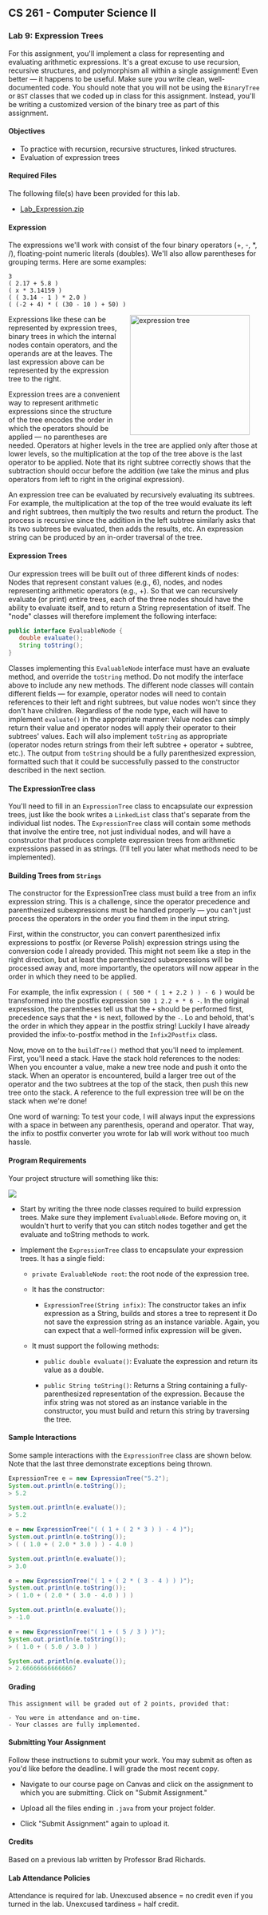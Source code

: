 ## CS 261 - Computer Science II

### Lab 9: Expression Trees

For this assignment, you'll implement a class for representing and evaluating arithmetic expressions. It's a great excuse to use recursion, recursive structures, and polymorphism all within a single assignment! Even better — it happens to be useful. Make sure you write clean, well-documented code. You should note that you will not be using the `BinaryTree` or `BST` classes that we coded up in class for this assignment. Instead, you'll be writing a customized version of the binary tree as part of this assignment.



#### Objectives
- To practice with recursion, recursive structures, linked structures.
- Evaluation of expression trees

#### Required Files
The following file(s) have been provided for this lab.
- [Lab_Expression.zip](Lab_Expression.zip)


#### Expression
The expressions we'll work with consist of the four binary operators (+, -, *, /), floating-point numeric literals (doubles).  We'll also allow parentheses for grouping terms. Here are some examples:

```
3
( 2.17 + 5.8 )
( x * 3.14159 )
( ( 3.14 - 1 ) * 2.0 )
( (-2 + 4) * ( (30 - 10 ) + 50) )
```

<img src="figures/tree.png" width="240px" alt="expression tree" align="right" hspace=20>

Expressions like these can be represented by expression trees, binary trees in which the internal nodes contain operators, and the operands are at the leaves. The last expression above can be represented by the expression tree to the right.

Expression trees are a convenient way to represent arithmetic expressions since the structure of the tree encodes the order in which the operators should be applied — no parentheses are needed. Operators at higher levels in the tree are applied only after those at lower levels, so the multiplication at the top of the tree above is the last operator to be applied. Note that its right subtree correctly shows that the subtraction should occur before the addition (we take the minus and plus operators from left to right in the original expression).

An expression tree can be evaluated by recursively evaluating its subtrees. For example, the multiplication at the top of the tree would evaluate its left and right subtrees, then multiply the two results and return the product. The process is recursive since the addition in the left subtree similarly asks that its two subtrees be evaluated, then adds the results, etc. An expression string can be produced by an in-order traversal of the tree.


#### Expression Trees
Our expression trees will be built out of three different kinds of nodes: Nodes that represent constant values (e.g., 6), nodes, and nodes representing arithmetic operators (e.g., +). So that we can recursively evaluate (or print) entire trees, each of the three nodes should have the ability to evaluate itself, and to return a String representation of itself. The "node" classes will therefore implement the following interface:

```java
public interface EvaluableNode {
   double evaluate();
   String toString();
}
```

Classes implementing this `EvaluableNode` interface must have an evaluate method, and override the `toString` method. Do not modify the interface above to include any new methods. The different node classes will contain different fields — for example, operator nodes will need to contain references to their left and right subtrees, but value nodes won't since they don't have children. Regardless of the node type, each will have to implement `evaluate()` in the appropriate manner: Value nodes can simply return their value and operator nodes will apply their operator to their subtrees' values. Each will also implement `toString` as appropriate (operator nodes return strings from their left subtree + operator + subtree, etc.). The output from `toString` should be a fully parenthesized expression, formatted such that it could be successfully passed to the constructor described in the next section.

#### The ExpressionTree class
You'll need to fill in an `ExpressionTree` class to encapsulate our expression trees, just like the book writes a `LinkedList` class that's separate from the individual list nodes. The `ExpressionTree` class will contain some methods that involve the entire tree, not just individual nodes, and will have a constructor that produces complete expression trees from arithmetic expressions passed in as strings. (I'll tell you later what methods need to be implemented).

#### Building Trees from `Strings`
The constructor for the ExpressionTree class must build a tree from an infix expression string. This is a challenge, since the operator precedence and parenthesized subexpressions must be handled properly — you can't just process the operators in the order you find them in the input string.

First, within the constructor, you can convert parenthesized infix expressions to postfix (or Reverse Polish) expression strings using the conversion code I already provided. This might not seem like a step in the right direction, but at least the parenthesized subexpressions will be processed away and, more importantly, the operators will now appear in the order in which they need to be applied.

For example, the infix expression `( ( 500 * ( 1 + 2.2 ) ) - 6 )`  would be transformed into the postfix expression `500 1 2.2 + * 6 -`. In the original expression, the parentheses tell us that the `+` should be performed first, precedence says that the `*` is next, followed by the `-`. Lo and behold, that's the order in which they appear in the postfix string! Luckily I have already provided the infix-to-postfix method in the `Infix2Postfix` class.

Now, move on to the `buildTree()` method that you'll need to implement. First, you'll need a stack. Have the stack hold references to the nodes: When you encounter a value, make a new tree node and push it onto the stack. When an operator is encountered, build a larger tree out of the operator and the two subtrees at the top of the stack, then push this new tree onto the stack. A reference to the full expression tree will be on the stack when we're done!

One word of warning: To test your code, I will always input the expressions with a space in between any parenthesis, operand and operator. That way, the infix to postfix converter you wrote for lab will work without too much hassle.



#### Program Requirements
Your project structure will something like this:

![](figures/project_diagram.png)

- Start by writing the three node classes required to build expression trees. Make sure they implement `EvaluableNode`. Before moving on, it wouldn't hurt to verify that you can stitch nodes together and get the evaluate and toString methods to work.

- Implement the `ExpressionTree` class to encapsulate your expression trees. It has a single field:
  - `private EvaluableNode root`: the root node of the expression tree.

  - It has the constructor:

    - `ExpressionTree(String infix)`: The constructor takes an infix expression as a String, builds and stores a tree to represent it Do not save the expression string as an instance variable. Again, you can expect that a well-formed infix expression will be given.

  - It must support the following methods:
    - `public double evaluate()`: Evaluate the expression and return its value as a double.

    - `public String toString()`: Returns a String containing a fully-parenthesized representation of the expression. Because the infix string was not stored as an instance variable in the constructor, you must build and return this string by traversing the tree.

#### Sample Interactions
Some sample interactions with the `ExpressionTree` class are shown below. Note that the last three demonstrate exceptions being thrown.

```java
ExpressionTree e = new ExpressionTree("5.2");
System.out.println(e.toString());
> 5.2

System.out.println(e.evaluate());
> 5.2

e = new ExpressionTree("( ( 1 + ( 2 * 3 ) ) - 4 )");
System.out.println(e.toString());
> ( ( 1.0 + ( 2.0 * 3.0 ) ) - 4.0 )

System.out.println(e.evaluate());
> 3.0

e = new ExpressionTree("( 1 + ( 2 * ( 3 - 4 ) ) )");
System.out.println(e.toString());
> ( 1.0 + ( 2.0 * ( 3.0 - 4.0 ) ) )

System.out.println(e.evaluate());
> -1.0

e = new ExpressionTree("( 1 + ( 5 / 3 ) )");
System.out.println(e.toString());
> ( 1.0 + ( 5.0 / 3.0 ) )

System.out.println(e.evaluate());
> 2.666666666666667
```


#### Grading

```
This assignment will be graded out of 2 points, provided that:

- You were in attendance and on-time.
- Your classes are fully implemented.
```

#### Submitting Your Assignment
Follow these instructions to submit your work. You may submit as often as you'd like before the deadline. I will grade the most recent copy.

- Navigate to our course page on Canvas and click on the assignment to which you are submitting. Click on "Submit Assignment."

- Upload all the files ending in `.java` from your project folder.

- Click "Submit Assignment" again to upload it.

#### Credits

Based on a previous lab written by Professor Brad Richards.

#### Lab Attendance Policies

Attendance is required for lab. Unexcused absence = no credit even if you turned in the lab. Unexcused tardiness = half credit.
